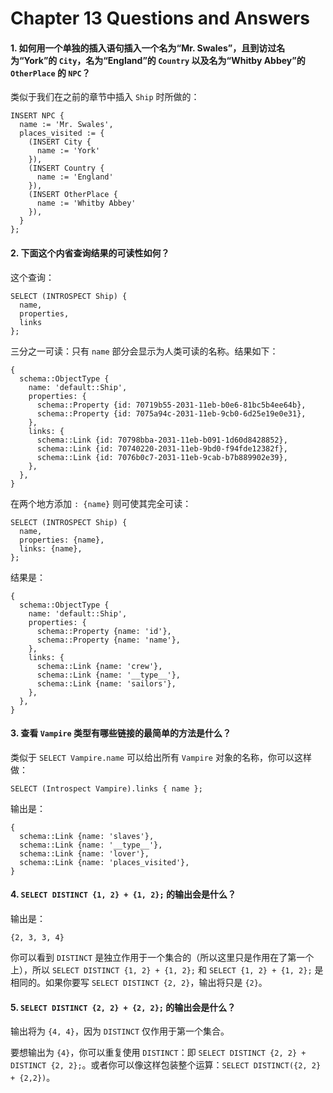 # Chapter 13 Questions and Answers

#### 1. 如何用一个单独的插入语句插入一个名为“Mr. Swales”，且到访过名为“York”的 `City`，名为“England”的 `Country` 以及名为“Whitby Abbey”的 `OtherPlace` 的 `NPC`？

类似于我们在之前的章节中插入 `Ship` 时所做的：

```edgeql
INSERT NPC {
  name := 'Mr. Swales',
  places_visited := {
    (INSERT City {
      name := 'York'
    }),
    (INSERT Country {
      name := 'England'
    }),
    (INSERT OtherPlace {
      name := 'Whitby Abbey'
    }),
  }
};
```

#### 2. 下面这个内省查询结果的可读性如何？

这个查询：

```edgeql
SELECT (INTROSPECT Ship) {
  name,
  properties,
  links
};
```

三分之一可读：只有 `name` 部分会显示为人类可读的名称。结果如下：

```
{
  schema::ObjectType {
    name: 'default::Ship',
    properties: {
      schema::Property {id: 70719b55-2031-11eb-b0e6-81bc5b4ee64b},
      schema::Property {id: 7075a94c-2031-11eb-9cb0-6d25e19e0e31},
    },
    links: {
      schema::Link {id: 70798bba-2031-11eb-b091-1d60d8428852},
      schema::Link {id: 70740220-2031-11eb-9bd0-f94fde12382f},
      schema::Link {id: 7076b0c7-2031-11eb-9cab-b7b889902e39},
    },
  },
}
```

在两个地方添加 `: {name}` 则可使其完全可读：

```edgeql
SELECT (INTROSPECT Ship) {
  name,
  properties: {name},
  links: {name},
};
```

结果是：

```
{
  schema::ObjectType {
    name: 'default::Ship',
    properties: {
      schema::Property {name: 'id'},
      schema::Property {name: 'name'},
    },
    links: {
      schema::Link {name: 'crew'},
      schema::Link {name: '__type__'},
      schema::Link {name: 'sailors'},
    },
  },
}
```

#### 3. 查看 `Vampire` 类型有哪些链接的最简单的方法是什么？

类似于 `SELECT Vampire.name` 可以给出所有 `Vampire` 对象的名称，你可以这样做：

```edgeql
SELECT (Introspect Vampire).links { name };
```

输出是：

```
{
  schema::Link {name: 'slaves'},
  schema::Link {name: '__type__'},
  schema::Link {name: 'lover'},
  schema::Link {name: 'places_visited'},
}
```

#### 4. `SELECT DISTINCT {1, 2} + {1, 2};` 的输出会是什么？

输出是：

```
{2, 3, 3, 4}
```

你可以看到 `DISTINCT` 是独立作用于一个集合的（所以这里只是作用在了第一个上），所以 `SELECT DISTINCT {1, 2} + {1, 2};` 和 `SELECT {1, 2} + {1, 2};` 是相同的。如果你要写 `SELECT DISTINCT {2, 2}`，输出将只是 `{2}`。

#### 5. `SELECT DISTINCT {2, 2} + {2, 2};` 的输出会是什么？

输出将为 `{4, 4}`，因为 `DISTINCT` 仅作用于第一个集合。

要想输出为 `{4}`，你可以重复使用 `DISTINCT`：即 `SELECT DISTINCT {2, 2} + DISTINCT {2, 2};`。或者你可以像这样包装整个运算：`SELECT DISTINCT({2, 2} + {2,2})`。
